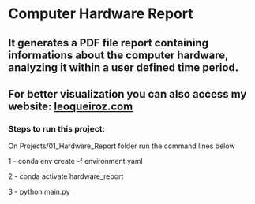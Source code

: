 # Computer Hardware Report

## It generates a PDF file report containing informations about the computer hardware, analyzing it within a user defined time period.

## For better visualization you can also access my website: [leoqueiroz.com](http://leoqueiroz.com)

### Steps to run this project:

On Projects/01_Hardware_Report folder run the command lines below

1 - conda env create -f environment.yaml

2 - conda activate hardware_report

3 - python main.py
